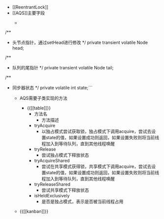 - [[ReentrantLock]]
- [[AQS]]主要字段
    - ```java
/**
 * 头节点指针，通过setHead进行修改
 */
private transient volatile Node head;

/**
 * 队列的尾指针
 */
private transient volatile Node tail;

/**
 * 同步器状态
 */
private volatile int state;```
    - AQS需要子类实现的方法
        - {{[[table]]}}
            - 方法名
                - 方法描述
            - tryAcquire
                - 以独占模式尝试获取锁，独占模式下调用acquire，尝试去设置state的值，如果设置成功则返回，如果设置失败则将当前线程加入到等待队列，直到其他线程唤醒
            - tryRelease
                - 尝试独占模式下释放状态
            - tryAcquireShared
                - 尝试在共享模式获得锁，共享模式下调用acquire，尝试去设置state的值，如果设置成功则返回，如果设置失败则将当前线程加入到等待队列，直到其他线程唤醒
            - tryReleaseShared
                - 尝试共享模式下释放状态
            - isHeldExclusively
                - 是否是独占模式，表示是否被当前线程占用

    - {{[[kanban]]}}
